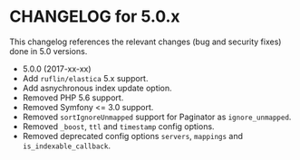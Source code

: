 CHANGELOG for 5.0.x
===================

This changelog references the relevant changes (bug and security fixes) done
in 5.0 versions.

* 5.0.0 (2017-xx-xx)
 * Add `ruflin/elastica` 5.x support.
 * Add asnychronous index update option.
 * Removed PHP 5.6 support.
 * Removed Symfony <= 3.0 support.
 * Removed `sortIgnoreUnmapped` support for Paginator as `ignore_unmapped`.
 * Removed `_boost`, `ttl` and `timestamp` config options.
 * Removed deprecated config options `servers`, `mappings` and `is_indexable_callback`.
